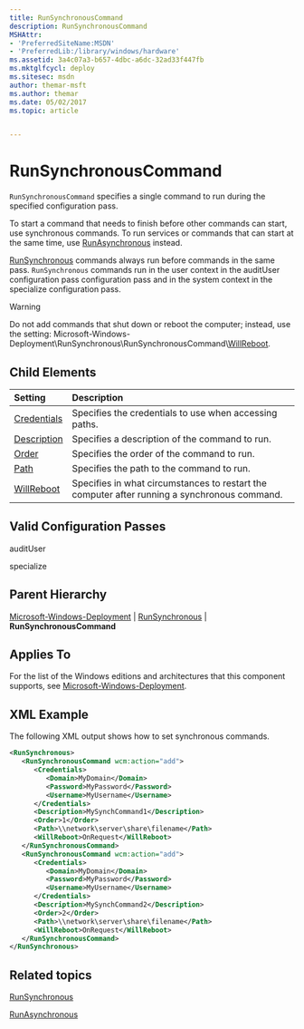 ```yaml
---
title: RunSynchronousCommand
description: RunSynchronousCommand
MSHAttr:
- 'PreferredSiteName:MSDN'
- 'PreferredLib:/library/windows/hardware'
ms.assetid: 3a4c07a3-b657-4dbc-a6dc-32ad33f447fb
ms.mktglfcycl: deploy
ms.sitesec: msdn
author: themar-msft
ms.author: themar
ms.date: 05/02/2017
ms.topic: article


---
```

# RunSynchronousCommand

`RunSynchronousCommand` specifies a single command to run during the specified configuration pass.

To start a command that needs to finish before other commands can start, use synchronous commands. To run services or commands that can start at the same time, use [RunAsynchronous](microsoft-windows-deployment-runasynchronous.md) instead.

[RunSynchronous](microsoft-windows-deployment-runsynchronous.md) commands always run before commands in the same pass. `RunSynchronous` commands run in the user context in the auditUser configuration pass configuration pass and in the system context in the specialize configuration pass.

> [!Warning]
> Do not add commands that shut down or reboot the computer; instead, use the setting: Microsoft-Windows-Deployment\\RunSynchronous\\RunSynchronousCommand\\[WillReboot](microsoft-windows-deployment-runsynchronous-runsynchronouscommand-willreboot.md).

## Child Elements

| Setting                 | Description                                                                           |
|:------------------------|:--------------------------------------------------------------------------------------|
| [Credentials](microsoft-windows-deployment-runsynchronous-runsynchronouscommand-credentials.md) | Specifies the credentials to use when accessing paths. |
| [Description](microsoft-windows-deployment-runsynchronous-runsynchronouscommand-description.md) | Specifies a description of the command to run. |
| [Order](microsoft-windows-deployment-runsynchronous-runsynchronouscommand-order.md) | Specifies the order of the command to run. |
| [Path](microsoft-windows-deployment-runsynchronous-runsynchronouscommand-path.md) | Specifies the path to the command to run. |
| [WillReboot](microsoft-windows-deployment-runsynchronous-runsynchronouscommand-willreboot.md) | Specifies in what circumstances to restart the computer after running a synchronous command. |

## Valid Configuration Passes

auditUser

specialize

## Parent Hierarchy

[Microsoft-Windows-Deployment](microsoft-windows-deployment.md) | [RunSynchronous](microsoft-windows-deployment-runsynchronous.md) | **RunSynchronousCommand**

## Applies To

For the list of the Windows editions and architectures that this component supports, see [Microsoft-Windows-Deployment](microsoft-windows-deployment.md).

## XML Example

The following XML output shows how to set synchronous commands.

```XML
<RunSynchronous>
   <RunSynchronousCommand wcm:action="add">
      <Credentials>
         <Domain>MyDomain</Domain>
         <Password>MyPassword</Password>
         <Username>MyUsername</Username>
      </Credentials>
      <Description>MySynchCommand1</Description>
      <Order>1</Order>
      <Path>\\network\server\share\filename</Path>
      <WillReboot>OnRequest</WillReboot>
   </RunSynchronousCommand>
   <RunSynchronousCommand wcm:action="add">
      <Credentials>
         <Domain>MyDomain</Domain>
         <Password>MyPassword</Password>
         <Username>MyUsername</Username>
      </Credentials>
      <Description>MySynchCommand2</Description>
      <Order>2</Order>
      <Path>\\network\server\share\filename</Path>
      <WillReboot>OnRequest</WillReboot>
   </RunSynchronousCommand>
</RunSynchronous>
```

## Related topics

[RunSynchronous](microsoft-windows-deployment-runsynchronous.md)

[RunAsynchronous](microsoft-windows-deployment-runasynchronous.md)
